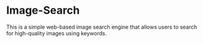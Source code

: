 # Image-Search
This is a simple web-based image search engine that allows users to search for high-quality images using keywords.
